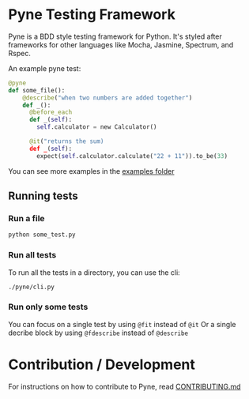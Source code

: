 # Pyne Testing Framework

Pyne is a BDD style testing framework for Python. It's styled after frameworks for other languages like Mocha, Jasmine, Spectrum, and Rspec.

An example pyne test:
```python
@pyne
def some_file():
    @describe("when two numbers are added together")
    def _():
      @before_each
      def _(self):
        self.calculator = new Calculator()

      @it("returns the sum)
      def _(self):
        expect(self.calculator.calculate("22 + 11")).to_be(33)
```
You can see more examples in the [examples folder](./examples)

## Running tests
### Run a file

```bash
python some_test.py
```

### Run all tests

To run all the tests in a directory, you can use the cli:
```bash
./pyne/cli.py
```

### Run only some tests

You can focus on a single test by using `@fit` instead of `@it`
Or a single decribe block by using `@fdescribe` instead of `@describe`


# Contribution / Development

For instructions on how to contribute to Pyne, read [CONTRIBUTING.md](CONTRIBUTING.md)